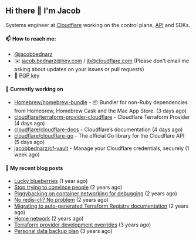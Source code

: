 ## Hi there 👋 I'm Jacob

Systems engineer at [Cloudflare](https://cloudflare.com) working on the control plane, [API](https://api.cloudflare.com) and SDKs.

#### 📫 How to reach me:

- [@jacobbednarz](https://twitter.com/jacobbednarz)
- ✉️ jacob.bednarz@hey.com / jb@cloudflare.com (Please don't email me asking about updates on your issues or pull requests)
- 🔐 [PGP key](https://keybase.io/jacobbednarz/pgp_keys.asc)

#### 👷 Currently working on


- [Homebrew/homebrew-bundle](https://github.com/Homebrew/homebrew-bundle) - 📦 Bundler for non-Ruby dependencies from Homebrew, Homebrew Cask and the Mac App Store. (3 days ago)
- [cloudflare/terraform-provider-cloudflare](https://github.com/cloudflare/terraform-provider-cloudflare) - Cloudflare Terraform Provider (4 days ago)
- [cloudflare/cloudflare-docs](https://github.com/cloudflare/cloudflare-docs) - Cloudflare’s documentation (4 days ago)
- [cloudflare/cloudflare-go](https://github.com/cloudflare/cloudflare-go) - The official Go library for the Cloudflare API (5 days ago)
- [jacobbednarz/cf-vault](https://github.com/jacobbednarz/cf-vault) - Manage your Cloudflare credentials, securely (1 week ago)

#### 📜 My recent blog posts


- [Lucky blueberries](https://jacobbednarz.com/lucky-blueberries) (1 year ago)
- [Stop trying to convince people](https://jacobbednarz.com/stop-trying-to-convince-people) (2 years ago)
- [Piggybacking on container networking for debugging](https://jacobbednarz.com/piggybacking-on-container-networking-for-debugging) (2 years ago)
- [No redis-cli? No problem](https://jacobbednarz.com/no-redis-cli-no-problem) (2 years ago)
- [Migrating to auto-generated Terraform Registry documentation](https://jacobbednarz.com/migrating-to-auto-generated-terraform-registry-documentation) (2 years ago)
- [Home network](https://jacobbednarz.com/home-network-and-lab) (2 years ago)
- [Terraform provider development overrides](https://jacobbednarz.com/terraform-provider-development-overrides) (3 years ago)
- [Personal data backup plan](https://jacobbednarz.com/personal-data-backup-plan) (3 years ago)
